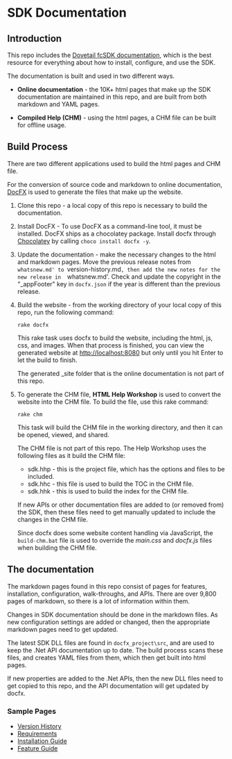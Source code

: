 SDK Documentation
=================

## Introduction

This repo includes the [Dovetail fcSDK documentation](docfx_project), which is the best resource for everything about how to install, configure, and use the SDK.

The documentation is built and used in two different ways.

* **Online documentation** - the 10K+ html pages that make up the SDK documentation are maintained in this repo, and are built from both markdown and YAML pages.

* **Compiled Help (CHM)** - using the html pages, a CHM file can be built for offline usage.

## Build Process

There are two different applications used to build the html pages and CHM file.

For the conversion of source code and markdown to online documentation, [DocFX](https://dotnet.github.io/docfx/index.html) is used to generate the files that make up the website.

1. Clone this repo - a local copy of this repo is necessary to build the documentation.

1. Install DocFX - To use DocFX as a command-line tool, it must be installed. DocFX ships as a chocolatey package. Install docfx through [Chocolatey](https://chocolatey.org/install) by calling `choco install docfx -y`.

1. Update the documentation - make the necessary changes to the html and markdown pages. Move the previous release notes from `whatsnew.md' to `version-history.md`, then add the new notes for the new release in  `whatsnew.md'. Check and update the copyright in the "_appFooter" key in `docfx.json` if the year is different than the previous release.

1. Build the website - from the working directory of your local copy of this repo, run the following command:

	```
	rake docfx
	```

	This rake task uses docfx to build the website, including the html, js, css, and images. When that process is finished, you can view the generated website at [http://localhost:8080](http://localhost:8080) but only until you hit Enter to let the build to finish.

	The generated _site folder that is the online documentation is not part of this repo.

1. To generate the CHM file, **HTML Help Workshop** is used to convert the website into the CHM file. To build the file, use this rake command:

	```
	rake chm
	```

	This task will build the CHM file in the working directory, and then it can be opened, viewed, and shared.

	The CHM file is not part of this repo. The Help Workshop uses the following files as it build the CHM file:

	* sdk.hhp - this is the project file, which has the options and files to be included.
	* sdk.hhc - this file is used to build the TOC in the CHM file.
	* sdk.hhk - this is used to build the index for the CHM file.

	If new APIs or other documentation files are added to (or removed from) the SDK, then these files need to get manually updated to include the changes in the CHM file.

	Since docfx does some website content handling via JavaScript, the `build-chm.bat` file is used to override the _main.css_ and _docfx.js_ files when building the CHM file.

## The documentation

The markdown pages found in this repo consist of pages for features, installation, configuration, walk-throughs, and APIs. There are over 9,800 pages of markdown, so there is a lot of information within them.

Changes in SDK documentation should be done in the markdown files. As new configuration settings are added or changed, then the appropriate markdown pages need to get updated.

The latest SDK DLL files are found in `docfx_project\src`, and are used to keep the .Net API documentation up to date. The build process scans these files, and creates YAML files from them, which then get built into html pages.

If new properties are added to the .Net APIs, then the new DLL files need to get copied to this repo, and the API documentation will get updated by docfx.

### Sample Pages

* [Version History](docfx_project/articles/version-history.md)
* [Requirements](docfx_project/articles/install/requirements.md)
* [Installation Guide](docfx_project/articles/installation-guide.md)
* [Feature Guide](docfx_project/articles/feature-guide.md)

